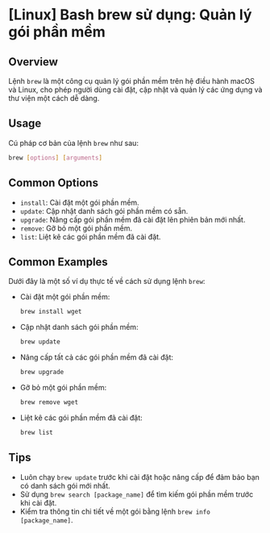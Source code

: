 # [Linux] Bash brew sử dụng: Quản lý gói phần mềm

## Overview
Lệnh `brew` là một công cụ quản lý gói phần mềm trên hệ điều hành macOS và Linux, cho phép người dùng cài đặt, cập nhật và quản lý các ứng dụng và thư viện một cách dễ dàng.

## Usage
Cú pháp cơ bản của lệnh `brew` như sau:
```bash
brew [options] [arguments]
```

## Common Options
- `install`: Cài đặt một gói phần mềm.
- `update`: Cập nhật danh sách gói phần mềm có sẵn.
- `upgrade`: Nâng cấp gói phần mềm đã cài đặt lên phiên bản mới nhất.
- `remove`: Gỡ bỏ một gói phần mềm.
- `list`: Liệt kê các gói phần mềm đã cài đặt.

## Common Examples
Dưới đây là một số ví dụ thực tế về cách sử dụng lệnh `brew`:

- Cài đặt một gói phần mềm:
  ```bash
  brew install wget
  ```

- Cập nhật danh sách gói phần mềm:
  ```bash
  brew update
  ```

- Nâng cấp tất cả các gói phần mềm đã cài đặt:
  ```bash
  brew upgrade
  ```

- Gỡ bỏ một gói phần mềm:
  ```bash
  brew remove wget
  ```

- Liệt kê các gói phần mềm đã cài đặt:
  ```bash
  brew list
  ```

## Tips
- Luôn chạy `brew update` trước khi cài đặt hoặc nâng cấp để đảm bảo bạn có danh sách gói mới nhất.
- Sử dụng `brew search [package_name]` để tìm kiếm gói phần mềm trước khi cài đặt.
- Kiểm tra thông tin chi tiết về một gói bằng lệnh `brew info [package_name]`.